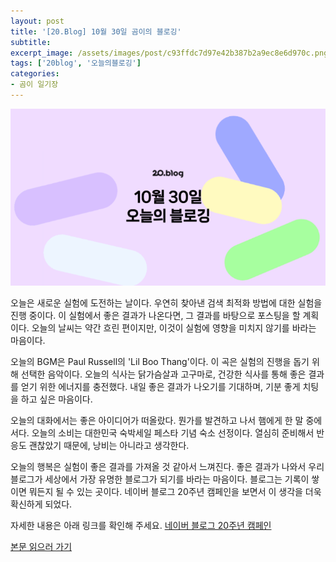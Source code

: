 ```yaml
---
layout: post
title: '[20.Blog] 10월 30일 곰이의 블로깅'
subtitle: 
excerpt_image: /assets/images/post/c93ffdc7d97e42b387b2a9ec8e6d970c.png
tags: ['20blog', '오늘의블로깅']
categories: 
- 곰이 일기장
---
```


![메인 이미지](/assets/images/post/c93ffdc7d97e42b387b2a9ec8e6d970c.png)

오늘은 새로운 실험에 도전하는 날이다. 우연히 찾아낸 검색 최적화 방법에 대한 실험을 진행 중이다. 이 실험에서 좋은 결과가 나온다면, 그 결과를 바탕으로 포스팅을 할 계획이다. 오늘의 날씨는 약간 흐린 편이지만, 이것이 실험에 영향을 미치지 않기를 바라는 마음이다.

오늘의 BGM은 Paul Russell의 'Lil Boo Thang'이다. 이 곡은 실험의 진행을 돕기 위해 선택한 음악이다. 오늘의 식사는 닭가슴살과 고구마로, 건강한 식사를 통해 좋은 결과를 얻기 위한 에너지를 충전했다. 내일 좋은 결과가 나오기를 기대하며, 기분 좋게 치팅을 하고 싶은 마음이다.

오늘의 대화에서는 좋은 아이디어가 떠올랐다. 뭔가를 발견하고 나서 햄에게 한 말 중에서다. 오늘의 소비는 대한민국 숙박세일 페스타 기념 숙소 선정이다. 열심히 준비해서 반응도 괜찮았기 때문에, 낭비는 아니라고 생각한다.

오늘의 행복은 실험이 좋은 결과를 가져올 것 같아서 느껴진다. 좋은 결과가 나와서 우리 블로그가 세상에서 가장 유명한 블로그가 되기를 바라는 마음이다. 블로그는 기록이 쌓이면 뭐든지 될 수 있는 곳이다. 네이버 블로그 20주년 캠페인을 보면서 이 생각을 더욱 확신하게 되었다.

자세한 내용은 아래 링크를 확인해 주세요.
[네이버 블로그 20주년 캠페인](https://mkt.naver.com/p1/blog-20th-anniversary)

[본문 읽으러 가기](https://m.blog.naver.com/ham_eaten_jellybear/223251065520)
